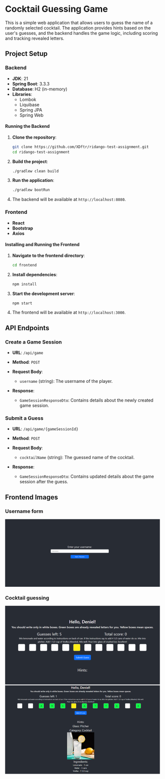 
# Cocktail Guessing Game

This is a simple web application that allows users to guess the name of a randomly selected cocktail. The application provides hints based on the user's guesses, and the backend handles the game logic, including scoring and tracking revealed letters.

## Project Setup

### Backend

- **JDK**: 21
- **Spring Boot**: 3.3.3
- **Database**: H2 (in-memory)
- **Libraries**:
    - Lombok
    - Liquibase
    - Spring JPA
    - Spring Web

#### Running the Backend

1. **Clone the repository**:
   ```bash
   git clone https://github.com/XDftr/ridango-test-assignment.git
   cd ridango-test-assignment
   ```

2. **Build the project**:
   ```bash
   ./gradlew clean build
   ```

3. **Run the application**:
   ```bash
   ./gradlew bootRun
   ```

4. The backend will be available at `http://localhost:8080`.

### Frontend

- **React**
- **Bootstrap**
- **Axios**

#### Installing and Running the Frontend

1. **Navigate to the frontend directory**:
   ```bash
   cd frontend
   ```

2. **Install dependencies**:
   ```bash
   npm install
   ```

3. **Start the development server**:
   ```bash
   npm start
   ```

4. The frontend will be available at `http://localhost:3000`.

## API Endpoints

### Create a Game Session

- **URL**: `/api/game`
- **Method**: `POST`
- **Request Body**:
    - `username` (string): The username of the player.

- **Response**:
    - `GameSessionResponseDto`: Contains details about the newly created game session.

### Submit a Guess

- **URL**: `/api/game/{gameSessionId}`
- **Method**: `POST`
- **Request Body**:
    - `cocktailName` (string): The guessed name of the cocktail.

- **Response**:
    - `GameSessionResponseDto`: Contains updated details about the game session after the guess.

## Frontend Images

### Username form
![Username form](./images/username_form.png)

### Cocktail guessing

![Cocktail guessing](./images/cocktail_guessing_1.png)
![Cocktail guessing](./images/cocktail_guessing_2.png)


